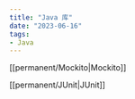 ```yaml
---
title: "Java 库"
date: "2023-06-16"
tags:
- Java
---
```


[[permanent/Mockito|Mockito]]

[[permanent/JUnit|JUnit]]


